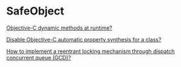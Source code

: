 # SafeObject

[Objective-C dynamic methods at runtime?](http://stackoverflow.com/questions/13645666/objective-c-dynamic-methods-at-runtime)

[Disable Objective-C automatic property synthesis for a class?](http://stackoverflow.com/questions/17294942/disable-objective-c-automatic-property-synthesis-for-a-class)

[How to implement a reentrant locking mechanism through dispatch concurrent queue (GCD)?](http://stackoverflow.com/questions/20201078/how-to-implement-a-reentrant-locking-mechanism-through-dispatch-concurrent-queue)

